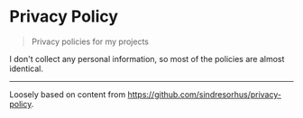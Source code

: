 # Privacy Policy

> Privacy policies for my projects

I don't collect any personal information, so most of the policies are almost identical.

---

Loosely based on content from <https://github.com/sindresorhus/privacy-policy>.

